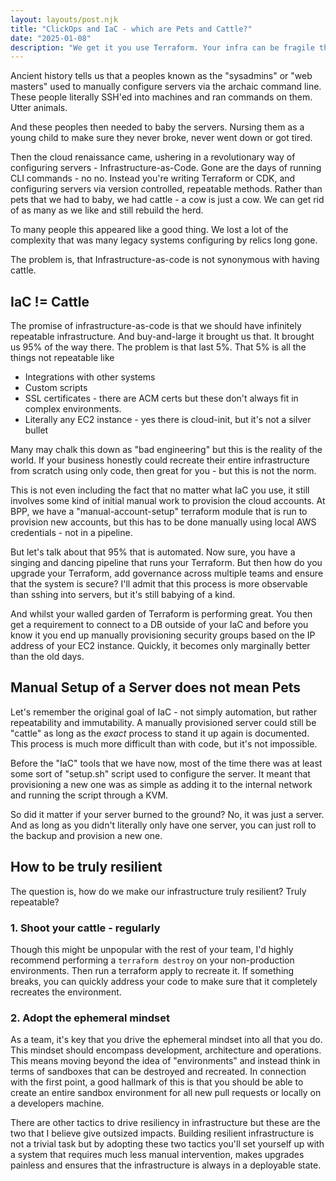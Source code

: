 ```yaml
---
layout: layouts/post.njk
title: "ClickOps and IaC - which are Pets and Cattle?"
date: "2025-01-08"
description: "We get it you use Terraform. Your infra can be fragile though. Just saying..."
---
```


Ancient history tells us that a peoples known as the "sysadmins" or "web masters" used to manually configure servers via the archaic command line. These people literally SSH'ed into machines and ran commands on them. Utter animals.

And these peoples then needed to baby the servers. Nursing them as a young child to make sure they never broke, never went down or got tired.

Then the cloud renaissance came, ushering  in a revolutionary way of configuring servers - Infrastructure-as-Code. Gone are the days of running CLI commands - no no. Instead you're writing Terraform or CDK, and configuring servers via version controlled, repeatable methods. Rather than pets that we had to baby, we had cattle - a cow is just a cow. We can get rid of as many as we like and still rebuild the herd.

To many people this appeared like a good thing. We lost a lot of the complexity that was many legacy systems configuring by relics long gone.

The problem is, that Infrastructure-as-code is not synonymous with having cattle.

## IaC != Cattle
The promise of infrastructure-as-code is that we should have infinitely repeatable infrastructure. And buy-and-large it brought us that. It brought us 95% of the way there. The problem is that last 5%.
That 5% is all the things not repeatable like
- Integrations with other systems
- Custom scripts
- SSL certificates - there are ACM certs but these don't always fit in complex environments.
- Literally any EC2 instance - yes there is cloud-init, but it's not a silver bullet

Many may chalk this down as "bad engineering" but this is the reality of the world. If your business honestly could recreate their entire infrastructure from scratch using only code, then great for you - but this is not the norm.

This is not even including the fact that no matter what IaC you use, it still involves some kind of initial manual work to provision the cloud accounts. At BPP, we have a "manual-account-setup" terraform module that is run to provision new accounts, but this has to be done manually using local AWS credentials - not in a pipeline.

But let's talk about that 95% that is automated. Now sure, you have a singing and dancing pipeline that runs your Terraform. But then how do you upgrade your Terraform, add governance across multiple teams and ensure that the system is secure? I'll admit that this process is more observable than sshing into servers, but it's still babying of a kind.

And whilst your walled garden of Terraform is performing great. You then get a requirement to connect to a DB outside of your IaC and before you know it you end up manually provisioning security groups based on the IP address of your EC2 instance. Quickly, it becomes only marginally better than the old days.

## Manual Setup of a Server does not mean Pets
Let's remember the original goal of IaC - not simply automation, but rather repeatability and immutability. A manually provisioned server could still be "cattle" as long as the *exact* process to stand it up again is documented.
This process is much more difficult than with code, but it's not impossible.

Before the "IaC" tools that we have now, most of the time there was at least some sort of "setup.sh" script used to configure the server. It meant that provisioning a new one was as simple as adding it to the internal network and running the script through a KVM.

So did it matter if your server burned to the ground? No, it was just a server. And as long as you didn't literally only have one server, you can just roll to the backup and provision a new one.

## How to be truly resilient
The question is, how do we make our infrastructure truly resilient? Truly repeatable?

### 1. Shoot your cattle - regularly
Though this might be unpopular with the rest of your team, I'd highly recommend performing a `terraform destroy` on your non-production environments. Then run a terraform apply to recreate it. If something breaks, you can quickly address your code to make sure that it completely recreates the environment.

### 2. Adopt the ephemeral mindset
As a team, it's key that you drive the ephemeral mindset into all that you do. This mindset should encompass development, architecture and operations.
This means moving beyond the idea of "environments" and instead think in terms of sandboxes that can be destroyed and recreated. In connection with the first point, a good hallmark of this is that you should be able to create an entire sandbox environment for all new pull requests or locally on a developers machine.

There are other tactics to drive resiliency in infrastructure but these are the two that I believe give outsized impacts. Building resilient infrastructure is not a trivial task but by adopting these two tactics you'll set yourself up with a system that requires much less manual intervention, makes upgrades painless and ensures that the infrastructure is always in a deployable state.
